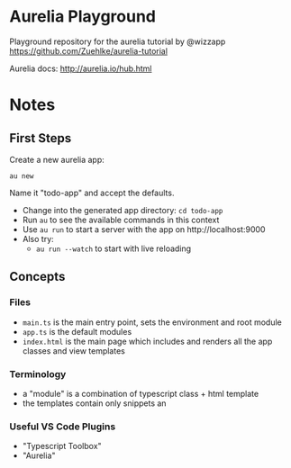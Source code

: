 
# Aurelia Playground

Playground repository for the aurelia tutorial by @wizzapp 
https://github.com/Zuehlke/aurelia-tutorial

Aurelia docs:
http://aurelia.io/hub.html

# Notes

## First Steps

Create a new aurelia app:

```
au new
```

Name it "todo-app" and accept the defaults.

 * Change into the generated app directory: `cd todo-app`
 * Run `au` to see the available commands in this context
 * Use `au run` to start a server with the app on http://localhost:9000
 * Also try:
    * `au run --watch` to start with live reloading

## Concepts

### Files

* `main.ts` is the main entry point, sets the environment and root module
* `app.ts` is the default modules
* `index.html` is the main page which includes and renders all the app classes and view templates

### Terminology

 * a "module" is a combination of typescript class + html template
 * the templates contain only snippets an

### Useful VS Code Plugins

 * "Typescript Toolbox"
 * "Aurelia"